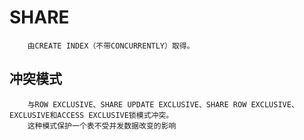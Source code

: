 # SHARE
```
    由CREATE INDEX（不带CONCURRENTLY）取得。
```

## 冲突模式
```
    与ROW EXCLUSIVE、SHARE UPDATE EXCLUSIVE、SHARE ROW EXCLUSIVE、EXCLUSIVE和ACCESS EXCLUSIVE锁模式冲突。
    这种模式保护一个表不受并发数据改变的影响
```
